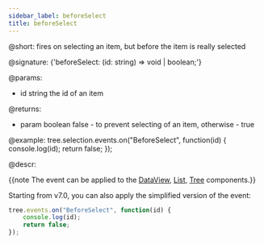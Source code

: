 ```yaml
---
sidebar_label: beforeSelect
title: beforeSelect
---          
```


@short: fires on selecting an item, but before the item is really selected

@signature: {'beforeSelect: (id: string) => void | boolean;'}

@params:
- id		string		the id of an item

@returns:
- param		boolean		false - to prevent selecting of an item, otherwise - true

@example:
tree.selection.events.on("BeforeSelect", function(id) {
    console.log(id);
    return false;
});


@descr:

{{note The event can be applied to the [DataView](dataview/usage_selection.md), [List](list/usage_selection.md), [Tree](tree/usage_selection.md) components.}}

Starting from v7.0, you can also apply the simplified version of the event:

~~~js
tree.events.on("BeforeSelect", function(id) {
    console.log(id);
    return false;
});
~~~
